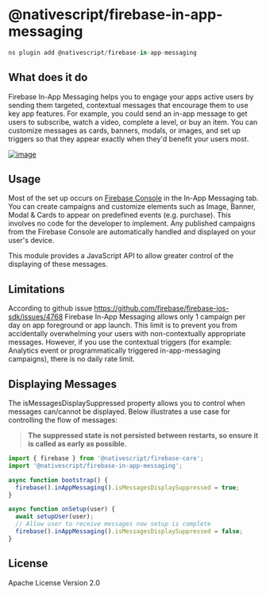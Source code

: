 # @nativescript/firebase-in-app-messaging

```javascript
ns plugin add @nativescript/firebase-in-app-messaging
```

## What does it do

Firebase In-App Messaging helps you to engage your apps active users by sending them targeted, contextual messages that encourage them to use key app features. For example, you could send an in-app message to get users to subscribe, watch a video, complete a level, or buy an item. You can customize messages as cards, banners, modals, or images, and set up triggers so that they appear exactly when they'd benefit your users most.


[![image](https://img.youtube.com/vi/5MRKpvKV2pg/hqdefault.jpg)](https://www.youtube.com/watch?v=5MRKpvKV2pg)


## Usage

Most of the set up occurs on [Firebase Console](https://console.firebase.google.com/u/0/project/_/inappmessaging) in the In-App Messaging tab. You can create campaigns and customize elements such as Image, Banner, Modal & Cards to appear on predefined events (e.g. purchase). This involves no code for the developer to implement. Any published campaigns from the Firebase Console are automatically handled and displayed on your user's device.

This module provides a JavaScript API to allow greater control of the displaying of these messages.


## Limitations


According to github issue https://github.com/firebase/firebase-ios-sdk/issues/4768 Firebase In-App Messaging allows only 1 campaign per day on app foreground or app launch. This limit is to prevent you from accidentally overwhelming your users with non-contextually appropriate messages. However, if you use the contextual triggers (for example: Analytics event or programmatically triggered in-app-messaging campaigns), there is no daily rate limit.


## Displaying Messages

The isMessagesDisplaySuppressed property allows you to control when messages can/cannot be displayed. Below illustrates a use case for controlling the flow of messages:


> **The suppressed state is not persisted between restarts, so ensure it is called as early as possible.**



```ts
import { firebase } from '@nativescript/firebase-core';
import '@nativescript/firebase-in-app-messaging';

async function bootstrap() {
  firebase().inAppMessaging().isMessagesDisplaySuppressed = true;
}

async function onSetup(user) {
  await setupUser(user);
  // Allow user to receive messages now setup is complete
  firebase().inAppMessaging().isMessagesDisplaySuppressed = false;
}

```

## License

Apache License Version 2.0
